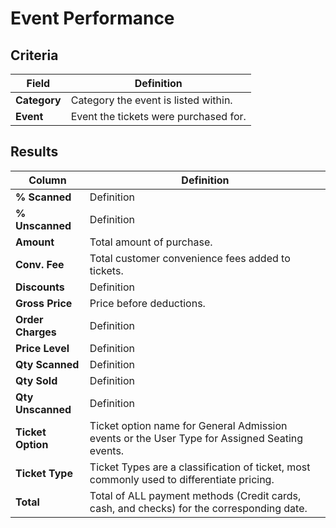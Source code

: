 # Event Performance

## Criteria

| **Field** | **Definition** |
| --- | --- |
| **Category** | Category the event is listed within. |
| **Event** | Event the tickets were purchased for. |

## Results

| **Column** | **Definition** |
| --- | --- |
| **% Scanned** | Definition |
| **% Unscanned** | Definition |
| **Amount** | Total amount of purchase. |
| **Conv. Fee** | Total customer convenience fees added to tickets. |
| **Discounts** | Definition |
| **Gross Price** | Price before deductions. |
| **Order Charges** | Definition |
| **Price Level** | Definition |
| **Qty Scanned** | Definition |
| **Qty Sold** | Definition |
| **Qty Unscanned** | Definition |
| **Ticket Option** | Ticket option name for General Admission events or the User Type for Assigned Seating events. |
| **Ticket Type** | Ticket Types are a classification of ticket, most commonly used to differentiate pricing. |
| **Total** | Total of ALL payment methods (Credit cards, cash, and checks) for the corresponding date. |

